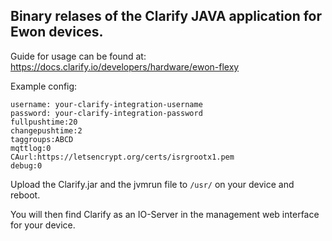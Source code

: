 ## Binary relases of the Clarify JAVA application for Ewon devices.

Guide for usage can be found at: https://docs.clarify.io/developers/hardware/ewon-flexy

Example config:

```
username: your-clarify-integration-username
password: your-clarify-integration-password
fullpushtime:20
changepushtime:2
taggroups:ABCD
mqttlog:0
CAurl:https://letsencrypt.org/certs/isrgrootx1.pem
debug:0
```

Upload the Clarify.jar and the jvmrun file to `/usr/` on your device and reboot.

You will then find Clarify as an IO-Server in the management web interface for your device.
